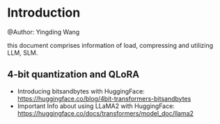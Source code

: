 # Introduction

@Author: Yingding Wang

this document comprises information of load, compressing and utilizing LLM, SLM.

## 4-bit quantization and QLoRA

* Introducing bitsandbytes with HuggingFace: https://huggingface.co/blog/4bit-transformers-bitsandbytes
* Important Info about using LLaMA2 with HuggingFace: https://huggingface.co/docs/transformers/model_doc/llama2



